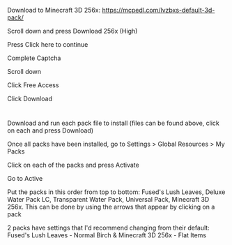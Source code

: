 Download to Minecraft 3D 256x: https://mcpedl.com/lvzbxs-default-3d-pack/

Scroll down and press Download 256x (High)

Press Click here to continue

Complete Captcha

Scroll down

Click Free Access

Click Download
#

Download and run each pack file to install (files can be found above, click on each and press Download)

Once all packs have been installed, go to Settings > Global Resources > My Packs

Click on each of the packs and press Activate

Go to Active

Put the packs in this order from top to bottom: Fused's Lush Leaves, Deluxe Water Pack LC, Transparent Water Pack, Universal Pack, Minecraft 3D 256x. This can be done by using the arrows that appear by clicking on a pack

2 packs have settings that I'd recommend changing from their default: Fused's Lush Leaves - Normal Birch & Minecraft 3D 256x - Flat Items
